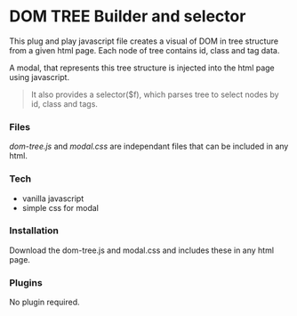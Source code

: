 # DOM TREE Builder and selector

This plug and play javascript file creates a visual of DOM in tree structure from a given html page. Each node of tree contains id, class and tag data.

A modal, that represents this tree structure is injected into the html page using javascript.

> It also provides a selector($f), which parses tree to select nodes by id, class and tags.

### Files
*dom-tree.js* and *modal.css* are independant files that can be included in any html.

### Tech
* vanilla javascript
* simple css for modal

### Installation

Download the dom-tree.js and modal.css and includes these in any html page.



### Plugins
No plugin required. 
